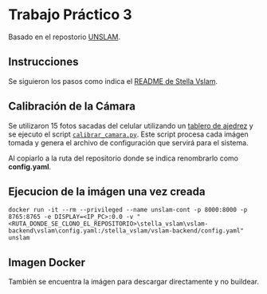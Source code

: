 # Trabajo Práctico 3

Basado en el repostorio [UNSLAM](https://github.com/UNSLAM25).

## Instrucciones

Se siguieron los pasos como indica el  [README de Stella Vslam](https://github.com/UNSLAM25/stella_vslam/blob/main/build-docker.md).

## Calibración de la Cámara

Se utilizaron 15 fotos sacadas del celular utilizando un [tablero de ajedrez](https://github.com/leansandoval/VisionArtificial/blob/main/Trabajo%20Pr%C3%A1ctico%203/TableroAjedrezCalibracion.pdf) y se ejecuto el script [`calibrar_camara.py`](https://github.com/leansandoval/VisionArtificial/blob/main/Trabajo%20Pr%C3%A1ctico%203/calibrar_camara.py). Este script procesa cada imágen tomada y genera el archivo de configuración que servirá para el sistema.

Al copiarlo a la ruta del repositorio donde se indica renombrarlo como **config.yaml**.

## Ejecucion de la imágen una vez creada

`docker run -it --rm --privileged --name unslam-cont -p 8000:8000 -p 8765:8765 -e DISPLAY=<IP_PC>:0.0 -v "<RUTA_DONDE_SE_CLONO_EL_REPOSITORIO>\stella_vslam\vslam-backend\vslam\config.yaml:/stella_vslam/vslam-backend/config.yaml" unslam`

## Imagen Docker

También se encuentra la imágen para descargar directamente y no buildear.
